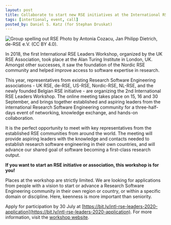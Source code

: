 ```yaml
---
layout: post
title: Collaborate to start new RSE initiatives at the International RSE Leaders workshop!
tags: [intertional, event, call]
posted_by: Daniel S. Katz (for Stephan Druskat)
---
```


![Group spelling out RSE](https://research-software.org/img/derse.png)
Photo by Antonia Cozacu, Jan Philipp Dietrich, de-RSE e.V. (CC BY 4.0).

In 2018, the first International RSE Leaders Workshop, organized by the UK RSE Association, took place at the Alan Turing Institute in London, UK.
Amongst other successes, it saw the foundation of the Nordic RSE community and helped improve access to software expertise in research.

This year, representatives from existing Research Software Engineering associations - UK RSE, de-RSE, US-RSE, Nordic-RSE, NL-RSE,
and the newly founded Belgian RSE initiative - are organizing the 2nd International RSE Leaders Workshop.
The online meeting takes place on 15, 16 and 30 September, and brings together established and aspiring leaders from the
international Research Software Engineering community for a three-half-days event of networking, knowledge exchange, and hands-on collaboration.

It is the perfect opportunity to meet with key representatives from the established RSE communities from around the world.
The meeting will provide aspiring leaders with the knowledge and contacts needed to establish research software engineering
in their own countries, and will advance our shared goal of software becoming a first-class research output.

**If you want to start an RSE initiative or association, this workshop is for you!**

Places at the workshop are strictly limited. We are looking for applications from people with a vision to start or advance a Research
Software Engineering community in their own region or country, or within a specific domain or discipline. Here, keenness is more
important than seniority.

Apply for participation by 30 July at [https://bit.ly/intl-rse-leaders-2020-application](https://bit.ly/intl-rse-leaders-2020-application).
For more information, visit the [workshop website](https://research-software.org/2020-workshop.html).
